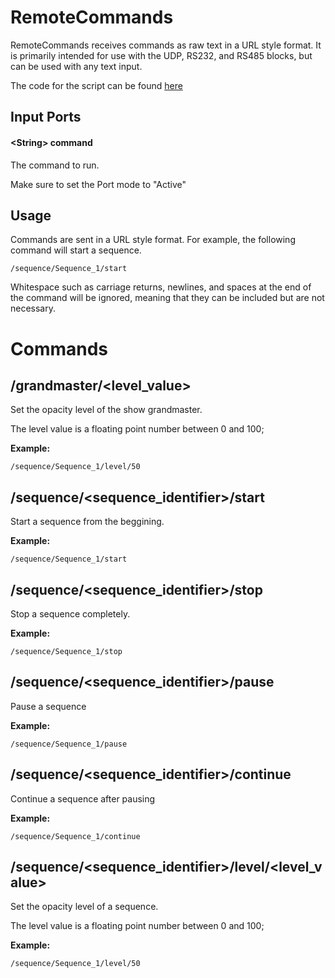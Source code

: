 # RemoteCommands


RemoteCommands receives commands as raw text in a URL style format. It is primarily intended for use with the UDP, RS232, and RS485 blocks, but can be used with any text input. 

The code for the script can be found [here](../scripts/Network/RemoteCommands.cs)

## Input Ports
#### \<String>   command 
  The command to run. 
  
  Make sure to set the Port mode to "Active"

## Usage
Commands are sent in a URL style format. For example, the following command will start a sequence. 
```
/sequence/Sequence_1/start
```

Whitespace such as carriage returns, newlines, and spaces at the end of the command will be ignored, meaning that they can be included but are not necessary. 

# Commands

## /grandmaster/\<level_value>
Set the opacity level of the show grandmaster.

The level value is a floating point number between 0 and 100;

**Example:**
```
/sequence/Sequence_1/level/50
```


## /sequence/\<sequence_identifier>/start
Start a sequence from the beggining.

**Example:**
```
/sequence/Sequence_1/start
```

## /sequence/\<sequence_identifier>/stop
Stop a sequence completely.

**Example:**
```
/sequence/Sequence_1/stop
```

## /sequence/\<sequence_identifier>/pause
Pause a sequence

**Example:**
```
/sequence/Sequence_1/pause
```

## /sequence/\<sequence_identifier>/continue
Continue a sequence after pausing

**Example:**
```
/sequence/Sequence_1/continue
```

## /sequence/\<sequence_identifier>/level/\<level_value>
Set the opacity level of a sequence.

The level value is a floating point number between 0 and 100;

**Example:**
```
/sequence/Sequence_1/level/50
```